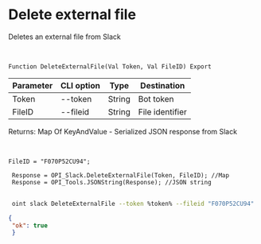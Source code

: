 ﻿---
sidebar_position: 5
---

# Delete external file
 Deletes an external file from Slack


<br/>


`Function DeleteExternalFile(Val Token, Val FileID) Export`

 | Parameter | CLI option | Type | Destination |
 |-|-|-|-|
 | Token | --token | String | Bot token |
 | FileID | --fileid | String | File identifier |

 
 Returns: Map Of KeyAndValue - Serialized JSON response from Slack

<br/>




```bsl title="Code example"
FileID = "F070P52CU94";
 
 Response = OPI_Slack.DeleteExternalFile(Token, FileID); //Map
 Response = OPI_Tools.JSONString(Response); //JSON string
```
	


```sh title="CLI command example"
 
 oint slack DeleteExternalFile --token %token% --fileid "F070P52CU94"

```

```json title="Result"
{
 "ok": true
 }
```
